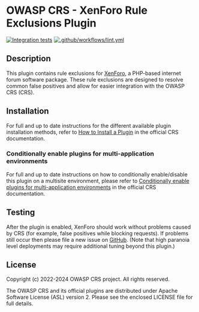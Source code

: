 # OWASP CRS - XenForo Rule Exclusions Plugin

[![Integration tests](https://github.com/coreruleset/xenforo-rule-exclusions-plugin/actions/workflows/integration.yml/badge.svg)](https://github.com/coreruleset/xenforo-rule-exclusions-plugin/actions/workflows/integration.yml)
[![.github/workflows/lint.yml](https://github.com/coreruleset/xenforo-rule-exclusions-plugin/actions/workflows/lint.yml/badge.svg)](https://github.com/coreruleset/xenforo-rule-exclusions-plugin/actions/workflows/lint.yml)

## Description

This plugin contains rule exclusions for [XenForo](https://xenforo.com/), a PHP-based internet forum software package. These rule exclusions are designed to resolve common false positives and allow for easier integration with the OWASP CRS (CRS).

## Installation

For full and up to date instructions for the different available plugin installation methods, refer to [How to Install a Plugin](https://coreruleset.org/docs/concepts/plugins/#how-to-install-a-plugin) in the official CRS documentation.

### Conditionally enable plugins for multi-application environments

For full and up to date instructions on how to conditionally enable/disable this plugin on a multisite environment, please refer to [Conditionally enable plugins for multi-application environments](https://coreruleset.org/docs/concepts/plugins/#conditionally-enable-plugins-for-multi-application-environments) in the official CRS documentation.

## Testing

After the plugin is enabled, XenForo should work without problems caused by CRS (for example, false positives while blocking requests). If problems still occur then please file a new issue on [GitHub](https://github.com/coreruleset/xenforo-rule-exclusions). (Note that high paranoia level deployments may require additional tuning beyond this plugin.)

## License

Copyright (c) 2022-2024 OWASP CRS project. All rights reserved.

The OWASP CRS and its official plugins are distributed under Apache Software License (ASL) version 2. Please see the enclosed LICENSE file for full details.
